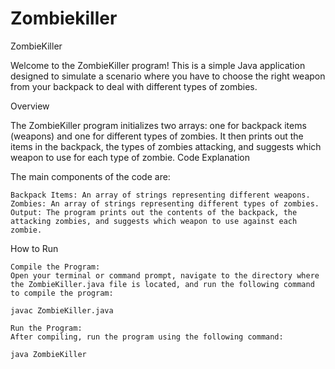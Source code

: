 # Zombiekiller
ZombieKiller

Welcome to the ZombieKiller program! This is a simple Java application designed to simulate a scenario where you have to choose the right weapon from your backpack to deal with different types of zombies.

Overview

The ZombieKiller program initializes two arrays: one for backpack items (weapons) and one for different types of zombies. It then prints out the items in the backpack, the types of zombies attacking, and suggests which weapon to use for each type of zombie.
Code Explanation

The main components of the code are:

    Backpack Items: An array of strings representing different weapons.
    Zombies: An array of strings representing different types of zombies.
    Output: The program prints out the contents of the backpack, the attacking zombies, and suggests which weapon to use against each zombie.

How to Run

    Compile the Program:
    Open your terminal or command prompt, navigate to the directory where the ZombieKiller.java file is located, and run the following command to compile the program:

    javac ZombieKiller.java

    Run the Program:
    After compiling, run the program using the following command:

    java ZombieKiller
